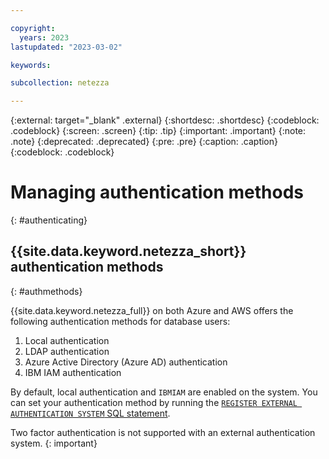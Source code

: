 ```yaml
---

copyright:
  years: 2023
lastupdated: "2023-03-02"

keywords:

subcollection: netezza

---
```


{:external: target="_blank" .external}
{:shortdesc: .shortdesc}
{:codeblock: .codeblock}
{:screen: .screen}
{:tip: .tip}
{:important: .important}
{:note: .note}
{:deprecated: .deprecated}
{:pre: .pre}
{:caption: .caption}
{:codeblock: .codeblock}

# Managing authentication methods
{: #authenticating}

## {{site.data.keyword.netezza_short}} authentication methods
{: #authmethods}

{{site.data.keyword.netezza_full}} on both Azure and AWS offers the following authentication methods for database users:

1. Local authentication 
1. LDAP authentication
1. Azure Active Directory (Azure AD) authentication
1. IBM IAM authentication

By default, local authentication and `IBMIAM` are enabled on the system. You can set your authentication method by running the [`REGISTER EXTERNAL AUTHENTICATION SYSTEM` SQL statement](https://www.ibm.com/docs/en/netezza?topic=reference-register-external-authentication).


Two factor authentication is not supported with an external authentication system.
{: important}
